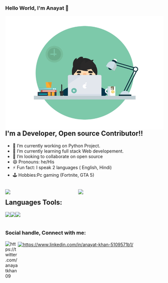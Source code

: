 ### Hello World, I'm Anayat  👋
<img align="right" alt="GIF" src="images/coder.gif" width="540" height="360" />

 ## I'm a Developer, Open source Contributor!!

- 🔭 I’m currently working on Python Project.
- 🌱 I’m currently learning full stack Web developement.
- 👯 I’m looking to collaborate on open source
- 😄 Pronouns: he/His
- ⚡ Fun fact: I speak 2 languages ( English, Hindi)
- 🕹 Hobbies:Pc gaming (Fortnite, GTA 5)
<br/>
<img align = "left" width = "46%" src= "https://github-readme-stats.vercel.app/api/top-langs/?username=anayatkhan1&layout=compact&theme=radical"/>
<img align = "left" width = "49%" src = "https://github-readme-stats.vercel.app/api?username=anayatkhan1&show_icons=true&theme=radical"/>

## Languages Tools:
<img align = "left" height = "35px" src = "https://img.shields.io/badge/python-3670A0?style=for-the-badge&logo=python&logoColor=ffdd54"/>
<img align = "left" height = "35px" src = "https://img.shields.io/badge/html5-%23E34F26.svg?style=for-the-badge&logo=html5&logoColor=white"/>
<img align = "left" height = "35px" src = "https://img.shields.io/badge/css3-%231572B6.svg?style=for-the-badge&logo=css3&logoColor=white"/>
<br/>
<br/>

### Social handle, Connect with me:

<a href="https://www.linkedin.com/in/anayat-khan-5109571b1/" target="blank"><img align="center" src="https://cdn.jsdelivr.net/npm/simple-icons@v3/icons/linkedin.svg" alt="https://www.linkedin.com/in/anayat-khan-5109571b1/" width="40px" /></a>
<a href="https://twitter.com/anayatkhan09" target="blank"><img align="left" src="https://cdn.jsdelivr.net/npm/simple-icons@v3/icons/twitter.svg" alt="https://twitter.com/anayatkhan09" width="40px" /></a>
